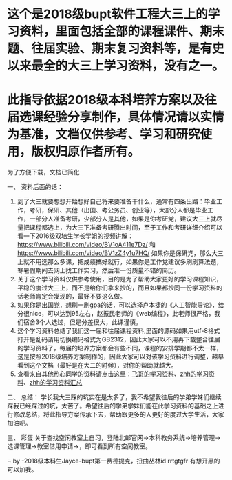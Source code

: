 # 这个是2018级bupt软件工程大三上的学习资料，里面包括全部的课程课件、期末题、往届实验、期末复习资料等，是有史以来最全的大三上学习资料，没有之一。

# 此指导依据2018级本科培养方案以及往届选课经验分享制作，具体情况请以实情为基准，文档仅供参考、学习和研究使用，版权归原作者所有。

为了方便下载，文档已简化

一、  资料后面的话：
1)	到了大三就要想想开始想好自己将来要准备干什么，通常有四条出路：毕业工作，考研，保研、其他（出国、考公务员、创业等），大部分人都是毕业工作，一部分人准备考研，少部分人是其他，如果是你考研党，建议大三上就尽量把课程都选上，为大三下准备考研腾出时间，至于工作和考研详细介绍可以看一下2016级双培生学长学姐的视频讲解：https://www.bilibili.com/video/BV1oA411e7Dz/
和 https://www.bilibili.com/video/BV1zZ4y1u7HQ/ 如果你是保研党，那么大三上就不用选那么多课，把成绩搞好就行，如果你是工作党建议多刷刷算法题，寒暑假期间去网上找工作实习，然后准一份质量不错的简历。
2)	关于这个学习资料仅供参考使用，目的是为了帮助大家更好的学习课程知识，平稳的度过大三上，而不是给你们拿来抄的，而且如果都抄同一份学习资料的话老师肯定会发现的，最好不要这么做。
3)	如果你是出国党，想刷一刷gpa的话，可以选择卢本捷的《人工智能导论》，给分很nice，可以达到95左右，赵振民老师的《web编程》，此老师很严格，我们宿舍3个人选过，但是分差很大，此课谨慎。
4)	这个学习资料总结了我们这一届和往届课程资料,里面的源码如果用utf-8格式打开是乱码请用切换编码格式为GB2312，因此大家可以不用再下载整合往届的学习资料了，每届的培养方案都会有些不同，课程的安排学期都不太一样，这是按照2018级培养方案制作的，因此大家可以对该学习资料进行调整，越早看到这个文档（最好是在大二的时候），对你的帮助就越大。
5)  查看来自其他热心同学的资料请点击这里：[飞哥的学习资料](https://item.taobao.com/item.htm?spm=a230r.1.14.20.144c763fRkK0VZ&id=561126544764 "飞哥nb")、[zhh的学习资料](https://github.com/BUPT-study-materials/Software-Engeering " zhh的学习资料")、[zhh的学习资料汇总](https://github.com/BUPT-study-materials/BUPTStudyMaterials " zhh的学习资料汇总")

二、	总结：
学长我大三踩的坑实在是太多了，我不希望我往后的学弟学妹们继续踩我已经踩过的坑，太苦了。希望往后的学弟学妹们能在此学习资料的基础之上进行修改总结，将此指导方案传承下去，帮助跟更多的人更好的度过大学生活，大家加油吧。

三、	彩蛋
关于查找空闲教室上自习，登陆北邮官网->本科教务系统->培养管理->选课管理->教室借用申请->，即可看到所有空闲教室。

¬ by -2018级本科生Jayce-bupt第一费德提克，扭曲丛林id rrtgtgfr 有想开黑的可以加我。
